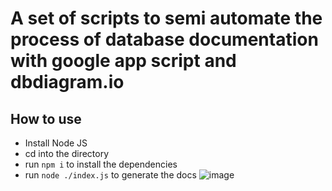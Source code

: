 # A set of scripts to semi automate the process of database documentation with google app script and dbdiagram.io
## How to use
- Install Node JS
- cd into the directory
- run `npm i` to install the dependencies
- run `node ./index.js` to generate the docs
![image](https://user-images.githubusercontent.com/95325223/166094952-d2eed4e5-ba96-4176-a205-611be23619e6.png)
